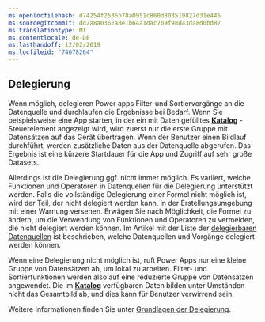 ```yaml
---
ms.openlocfilehash: d74254f2536b78a0951c860d803519827d31e446
ms.sourcegitcommit: dd2a8a0362a8e1b64a1dac7b9f98d43da8d0bd87
ms.translationtype: MT
ms.contentlocale: de-DE
ms.lasthandoff: 12/02/2019
ms.locfileid: "74678264"
---
```

## <a name="delegation"></a>Delegierung
Wenn möglich, delegieren Power apps Filter-und Sortiervorgänge an die Datenquelle und durchlaufen die Ergebnisse bei Bedarf. Wenn Sie beispielsweise eine App starten, in der ein mit Daten gefülltes **[Katalog](../maker/canvas-apps/controls/control-gallery.md)** -Steuerelement angezeigt wird, wird zuerst nur die erste Gruppe mit Datensätzen auf das Gerät übertragen. Wenn der Benutzer einen Bildlauf durchführt, werden zusätzliche Daten aus der Datenquelle abgerufen. Das Ergebnis ist eine kürzere Startdauer für die App und Zugriff auf sehr große Datasets.

Allerdings ist die Delegierung ggf. nicht immer möglich. Es variiert, welche Funktionen und Operatoren in Datenquellen für die Delegierung unterstützt werden. Falls die vollständige Delegierung einer Formel nicht möglich ist, wird der Teil, der nicht delegiert werden kann, in der Erstellungsumgebung mit einer Warnung versehen. Erwägen Sie nach Möglichkeit, die Formel zu ändern, um die Verwendung von Funktionen und Operatoren zu vermeiden, die nicht delegiert werden können.  Im Artikel mit der Liste der [delegierbaren Datenquellen](../maker/canvas-apps/delegation-list.md) ist beschrieben, welche Datenquellen und Vorgänge delegiert werden können.

Wenn eine Delegierung nicht möglich ist, ruft Power Apps nur eine kleine Gruppe von Datensätzen ab, um lokal zu arbeiten. Filter- und Sortierfunktionen werden also auf eine reduzierte Gruppe von Datensätzen angewendet. Die im **[Katalog](../maker/canvas-apps/controls/control-gallery.md)** verfügbaren Daten bilden unter Umständen nicht das Gesamtbild ab, und dies kann für Benutzer verwirrend sein. 

Weitere Informationen finden Sie unter [Grundlagen der Delegierung](../maker/canvas-apps/delegation-overview.md).

